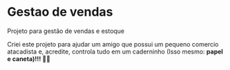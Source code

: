 # Gestao de vendas
 Projeto para gestão de vendas e estoque

Criei este projeto para ajudar um amigo que possui um pequeno comercio atacadista e, acredite, controla tudo em um caderninho (Isso mesmo: <b>papel e caneta<b>)!!! :man_facepalming:
